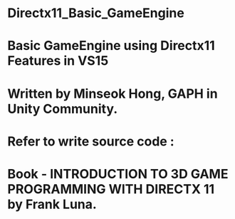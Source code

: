 # Directx11_Basic_GameEngine
# Basic GameEngine using Directx11 Features in VS15

# Written by Minseok Hong, GAPH in Unity Community.
# Refer to write source code :
# Book - INTRODUCTION TO 3D GAME PROGRAMMING WITH DIRECTX 11 by Frank Luna.

